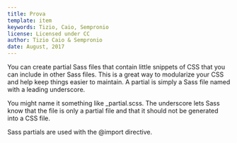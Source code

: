 ```yaml
---
title: Prova
template: item
keywords: Tizio, Caio, Sempronio
license: Licensed under CC
author: Tizio Caio & Sempronio
date: August, 2017
---
```


You can create partial Sass files that contain little snippets of CSS that you can include in other Sass files. This is a great way to modularize your CSS and help keep things easier to maintain. A partial is simply a Sass file named with a leading underscore. 

You might name it something like _partial.scss. The underscore lets Sass know that the file is only a partial file and that it should not be generated into a CSS file. 

Sass partials are used with the @import directive.